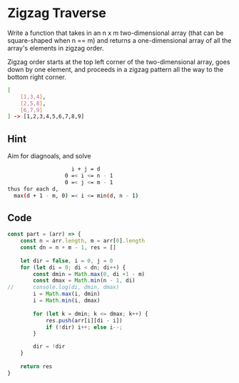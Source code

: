 # Zigzag Traverse

Write a function that takes in an n x m two-dimensional array (that can be square-shaped when n == m) and returns a one-dimensional array of all the array's elements in zigzag order.

Zigzag order starts at the top left corner of the two-dimensional array, goes down by one element, and proceeds in a zigzag pattern all the way to the bottom right corner.

```bash
[
	[1,3,4],
	[2,5,8],
	[6,7,9]
] -> [1,2,3,4,5,6,7,8,9]
```

## Hint

Aim for diagnoals, and solve 
```bash
                    i + j = d
                  0 =< i <= n - 1
                  0 =< j <= m - 1
thus for each d,
  max(d + 1 - m, 0) =< i <= min(d, n - 1)  
```
## Code

```javascript
const part = (arr) => {
	const n = arr.length, m = arr[0].length
	const dn = n + m - 1, res = []
	
	let dir = false, i = 0, j = 0
	for (let di = 0; di < dn; di++) {
		const dmin = Math.max(0, di +1 - m)
		const dmax = Math.min(n - 1, di)
//		console.log(di, dmin, dmax)
		i = Math.max(i, dmin)
		i = Math.min(i, dmax)
		
		for (let k = dmin; k <= dmax; k++) {
			res.push(arr[i][di - i])
			if (!dir) i++; else i--;
		}

		dir = !dir
	}
	
	return res
}
```
